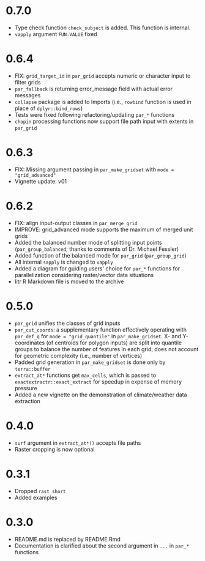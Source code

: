 # 0.7.0
- Type check function `check_subject` is added. This function is internal.
- `vapply` argument `FUN.VALUE` fixed

# 0.6.4
- FIX: `grid_target_id` in `par_grid` accepts numeric or character input to filter grids
- `par_fallback` is returning error_message field with actual error messages
- `collapse` package is added to Imports (i.e., `rowbind` function is used in place of `dplyr::bind_rows`)
- Tests were fixed following refactoring/updating `par_*` functions
- `chopin` processing functions now support file path input with extents in `par_grid`

# 0.6.3
- FIX: Missing argument passing in `par_make_gridset` with `mode = "grid_advanced"`
- Vignette update: v01

# 0.6.2
- FIX: align input-output classes in `par_merge_grid`
- IMPROVE: grid_advanced mode supports the maximum of merged unit grids
- Added the balanced number mode of splitting input points (`par_group_balanced`; thanks to comments of Dr. Michael Fessler)
- Added function of the balanced mode for `par_grid` (`par_group_grid`)
- All internal `sapply` is changed to `vapply`
- Added a diagram for guiding users' choice for `par_*` functions for parallelization considering raster/vector data situations
- litr R Markdown file is moved to the archive

# 0.5.0
- `par_grid` unifies the classes of grid inputs
- `par_cut_coords`: a supplementary function effectively operating with `par_def_q` for `mode = "grid_quantile"` in `par_make_gridset`. X- and Y-coordinates (of centroids for polygon inputs) are split into quantile groups to balance the number of features in each grid; does not account for geometric complexity (i.e., number of vertices)
- Padded grid generation in `par_make_gridset` is done only by `terra::buffer`
- `extract_at*` functions get `max_cells`, which is passed to `exactextractr::exact_extract` for speedup in expense of memory pressure
- Added a new vignette on the demonstration of climate/weather data extraction

# 0.4.0
- `surf` argument in `extract_at*()` accepts file paths
- Raster cropping is now optional

# 0.3.1
- Dropped `rast_short`
- Added examples

# 0.3.0
- README.md is replaced by README.Rmd
- Documentation is clarified about the second argument in `...` in `par_*` functions